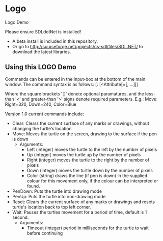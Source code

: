 Logo
====

Logo Demo

Please ensure SDLdotNet is installed!
  - A beta install is included in this repository.
  - Or go to http://sourceforge.net/projects/cs-sdl/files/SDL.NET/ to download the latest libraries.


Using this LOGO Demo
--------------------

Commands can be entered in the input-box at the bottom of the main window.
The command syntax is as follows:
   <Command>[: [<Attribute[=<Value>[, ...]]]

Where the square brackets '[]' denote optional paramatures, and the less-than '<' and greater-than '>' signs denote required parameters.
   E.g.: Move: Right=320, Down=240, Color=Blue

Version 1.0 current commands include:
   - Clear:   Clears the current surface of any marks or drawings, without changing the turtle's location
   - Move:    Moves the turtle on the screen, drawing to the surface if the pen is down
      + Arguments:
         * Left    (integer) moves the turtle to the left by the number of pixels
         * Up      (integer) moves the turtle up by the number of pixels
         * Right   (integer) moves the turtle to the right by the number of pixels
         * Down    (integer) moves the turtle down by the number of pixels
         * Color   (string) draws the line (if pen is down) in the supplied colour for this movement only, if the colour can be interpreted or found.
   - PenDown: Puts the turtle into drawing mode
   - PenUp:   Puts the turtle into non-drawing mode
   - Reset:   Clears the current surface of any marks or drawings and resets turtle's location back to top left corner.
   - Wait:    Pauses the turtles movement for a period of time, default is 1 second.
      + Arguments:
         * Timeout (integer) period in milliseconds for the turtle to wait before continuing

